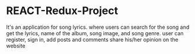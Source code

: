 # REACT-Redux-Project
It's an application for song lyrics. where users can search for the song and get the lyrics, name of the album, song image, and song genre. user can register, sign in, add posts and comments share his/her opinion on the website 
